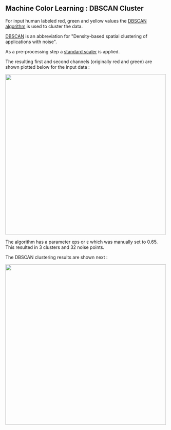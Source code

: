 
## Machine Color Learning : DBSCAN Cluster

For input human labeled red, green and yellow values the [DBSCAN algorithm](https://scikit-learn.org/dev/modules/generated/sklearn.cluster.DBSCAN.html) is used to cluster the data.

[DBSCAN](https://en.wikipedia.org/wiki/DBSCAN) is an abbreviation for "Density-based spatial clustering of applications with noise".

As a pre-processing step a [standard scaler](https://scikit-learn.org/dev/modules/generated/sklearn.preprocessing.StandardScaler.html) is applied. 

The resulting first and second channels (originally red and green) are shown plotted below for the input data :

<img src="mlcolor_dbscan_xys.jpg" width=500px>

The algorithm has a parameter eps or ε which was manually set to 0.65. This resulted in 3 clusters and 32 noise points.

The DBSCAN clustering results are shown next :

<img src="mlcolor_dbscan_clustered.jpg" width=500px>

